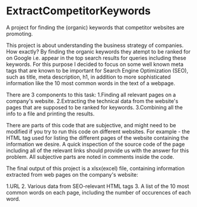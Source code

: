 # ExtractCompetitorKeywords
A project for finding the (organic) keywords that competitor websites are promoting.

This project is about understanding the business strategy of companies. 
How exactly? By finding the organic keywords they atempt to be ranked for on Google i.e. appear in the top search results for queries including these keywords.
For this purpose I decided to focus on some well known meta tags that are known to be important for Search Engine Optimization (SEO), such as title, meta description, h1,
in addition to more sophisticated information like the 10 most common words in the text of a webpage. 

There are 3 components to this task: 
1.Finding all relevant pages on a company's website.
2.Extracting the technical data from the website's pages that are supposed to be ranked for keywords. 
3.Combining all the info to a file and printing the results.

There are parts of this code that are subjective, and might need to be modified if you try to run this code on different websites. For example - the HTML tag used for listing
the different pages of the website containing the information we desire. A quick inspection of the source code of the page including all of the relevant links should provide
us with the answer for this problem.
All subjective parts are noted in comments inside the code.

The final output of this project is a xlsx(excel) file, containing information extracted from web pages on the company's website: 

1.URL
2. Various data from SEO-relevant HTML tags
3. A list of the 10 most common words on each page, including the number of occurences of each word.

